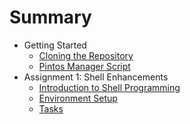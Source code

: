 # Summary

* Getting Started
  * [Cloning the Repository](./cloning_the_repo.md)
  * [Pintos Manager Script](./pintos_manager.md)
* Assignment 1: Shell Enhancements
  * [Introduction to Shell Programming](./introduction_to_shell.md)
  * [Environment Setup](./assignment_1_environment_setup.md)
  * [Tasks](./assignment_1_tasks.md)
